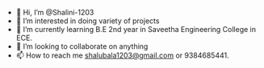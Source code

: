 - 👋 Hi, I’m @Shalini-1203
- 👀 I’m interested in doing variety of projects
- 🌱 I’m currently learning B.E 2nd year in Saveetha Engineering College in ECE.
- 💞️ I’m looking to collaborate on anything 
- 📫 How to reach me shalubala1203@gmail.com or 9384685441.

<!---
Shalini-1203/Shalini-1203 is a ✨ special ✨ repository because its `README.md` (this file) appears on your GitHub profile.
You can click the Preview link to take a look at your changes.
--->
